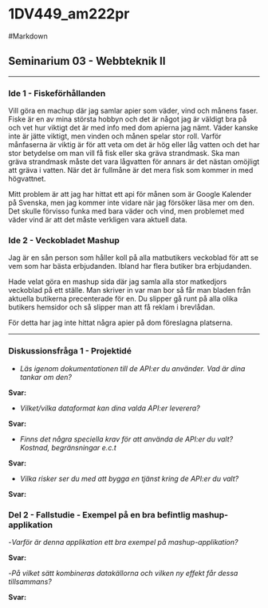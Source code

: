 1DV449_am222pr
==============
#Markdown
## Seminarium 03 - Webbteknik II
-------------

### Ide 1 - Fiskeförhållanden

Vill göra en machup där jag samlar apier som väder, vind och månens faser. Fiske är en av mina största hobbyn och det är något jag är väldigt bra på och vet hur viktigt det är med info med dom apierna jag nämt. Väder kanske inte är jätte viktigt, men vinden och månen spelar stor roll. Varför månfaserna är viktig är för att veta om det är hög eller låg vatten och det har stor betydelse om man vill få fisk eller ska gräva strandmask. Ska man gräva strandmask måste det vara lågvatten för annars är det nästan omöjligt att gräva i vatten. När det är fullmåne är det mera fisk som kommer in med högvattnet.

Mitt problem är att jag har hittat ett api för månen som är Google Kalender på Svenska, men jag kommer inte vidare när jag försöker läsa mer om den. Det skulle förvisso funka med bara väder och vind, men problemet med väder vind är att det måste verkligen vara aktuell data.

### Ide 2 - Veckobladet Mashup

Jag är en sån person som håller koll på alla matbutikers veckoblad för att se vem som har bästa erbjudanden.
Ibland har flera butiker bra erbjudanden. 

Hade velat göra en mashup sida där jag samla alla stor matkedjors veckoblad på ett ställe. Man skriver in var man bor så får man bladen från aktuella butikerna precenterade för en. Du slipper gå runt på alla olika butikers hemsidor och så slipper man att få reklam i brevlådan.

För detta har jag inte hittat några apier på dom föreslagna platserna.

-------------
### Diskussionsfråga 1 - Projektidé


- *Läs igenom dokumentationen till de API:er du använder. Vad är dina tankar om den?*

**Svar:**

- *Vilket/vilka dataformat kan dina valda API:er leverera?*

**Svar:**

- *Finns det några speciella krav för att använda de API:er du valt? Kostnad, begränsningar e.c.t*

**Svar:**

- *Vilka risker ser du med att bygga en tjänst kring de API:er du valt?*

**Svar:**


### Del 2 - Fallstudie - Exempel på en bra befintlig mashup-applikation

-*Varför är denna applikation ett bra exempel på mashup-applikation?*

**Svar:**

-*På vilket sätt kombineras datakällorna och vilken ny effekt får dessa tillsammans?*

**Svar:**
